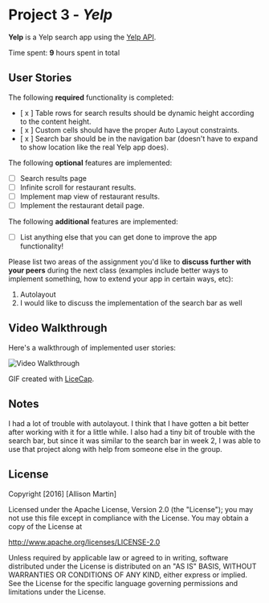 # Project 3 - *Yelp*

**Yelp** is a Yelp search app using the [Yelp API](http://www.yelp.com/developers/documentation/v2/search_api).

Time spent: **9** hours spent in total

## User Stories

The following **required** functionality is completed:

- [ x ] Table rows for search results should be dynamic height according to the content height.
- [ x ] Custom cells should have the proper Auto Layout constraints.
- [ x ] Search bar should be in the navigation bar (doesn't have to expand to show location like the real Yelp app does).

The following **optional** features are implemented:

- [ ] Search results page
- [ ] Infinite scroll for restaurant results.
- [ ] Implement map view of restaurant results.
- [ ] Implement the restaurant detail page.

The following **additional** features are implemented:

- [ ] List anything else that you can get done to improve the app functionality!

Please list two areas of the assignment you'd like to **discuss further with your peers** during the next class (examples include better ways to implement something, how to extend your app in certain ways, etc):

1. Autolayout
2. I would like to discuss the implementation of the search bar as well 

## Video Walkthrough 

Here's a walkthrough of implemented user stories:

<img src='http://i.imgur.com/EWnRLJP.gif' title='YelpGIF' width='' alt='Video Walkthrough' />

GIF created with [LiceCap](http://www.cockos.com/licecap/).

## Notes

I had a lot of trouble with autolayout. I think that I have gotten a bit better after working with it for a 
little while.
I also had a tiny bit of trouble with the search bar, but since it was similar to the search bar in week 2, I 
was able to use that project along with help from someone else in the group.

## License

Copyright [2016] [Allison Martin]

Licensed under the Apache License, Version 2.0 (the "License");
you may not use this file except in compliance with the License.
You may obtain a copy of the License at

http://www.apache.org/licenses/LICENSE-2.0

Unless required by applicable law or agreed to in writing, software
distributed under the License is distributed on an "AS IS" BASIS,
WITHOUT WARRANTIES OR CONDITIONS OF ANY KIND, either express or implied.
See the License for the specific language governing permissions and
limitations under the License.
